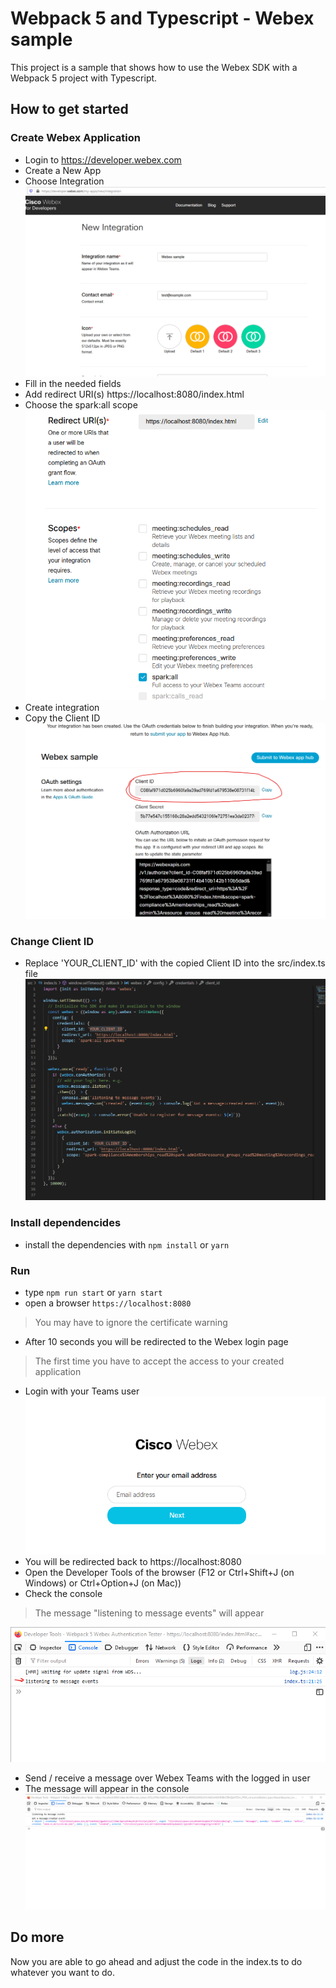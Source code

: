 # Webpack 5 and Typescript - Webex sample
This project is a sample that shows how to use the Webex SDK with a Webpack 5 project with Typescript.

## How to get started

### Create Webex Application
* Login to https://developer.webex.com
* Create a New App
* Choose Integration
![](img/new_integration.png)
* Fill in the needed fields
* Add redirect URI(s) https://localhost:8080/index.html
* Choose the spark:all scope
![](img/redirects_scopes.png)
* Create integration
* Copy the Client ID 
![](img/clientId.png)

### Change Client ID
* Replace 'YOUR_CLIENT_ID' with the copied Client ID into the src/index.ts file
![](img/index.png)

### Install dependencides
* install the dependencies with `npm install` or `yarn`

### Run 
* type `npm run start` or `yarn start`
* open a browser `https://localhost:8080`
> You may have to ignore the certificate warning
* After 10 seconds you will be redirected to the Webex login page
> The first time you have to accept the access to your created application
* Login with your Teams user
![](img/webex_login.png)
* You will be redirected back to https://localhost:8080
* Open the Developer Tools of the browser (F12 or Ctrl+Shift+J (on Windows) or Ctrl+Option+J (on Mac))
* Check the console
> The message "listening to message events" will appear

![](img/dev_tools_listening.png)
* Send / receive a message over Webex Teams with the logged in user 
* The message will appear in the console
![](img/dev_tools_message.png)

## Do more
Now you are able to go ahead and adjust the code in the index.ts to do whatever you want to do.
